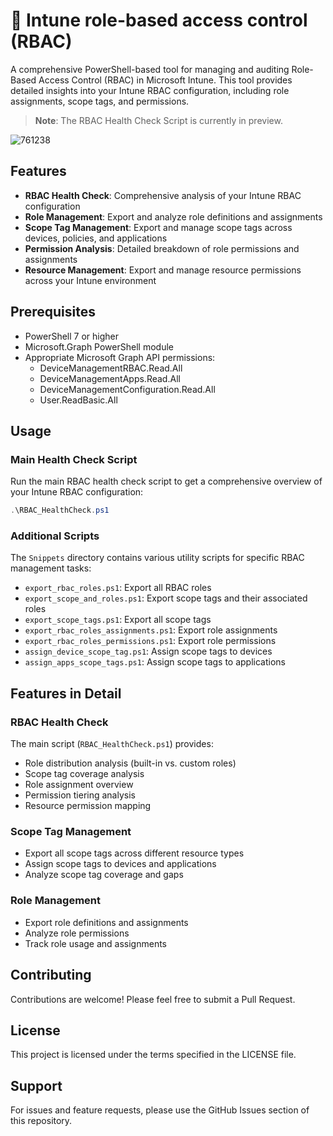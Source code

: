 # 🔐 Intune role-based access control (RBAC)

A comprehensive PowerShell-based tool for managing and auditing Role-Based Access Control (RBAC) in Microsoft Intune. This tool provides detailed insights into your Intune RBAC configuration, including role assignments, scope tags, and permissions.

> **Note**: The RBAC Health Check Script is currently in preview.

![761238](https://github.com/user-attachments/assets/1d98e9e0-3829-40e8-b09d-28106695fa80)

## Features

- **RBAC Health Check**: Comprehensive analysis of your Intune RBAC configuration
- **Role Management**: Export and analyze role definitions and assignments
- **Scope Tag Management**: Export and manage scope tags across devices, policies, and applications
- **Permission Analysis**: Detailed breakdown of role permissions and assignments
- **Resource Management**: Export and manage resource permissions across your Intune environment

## Prerequisites

- PowerShell 7 or higher
- Microsoft.Graph PowerShell module
- Appropriate Microsoft Graph API permissions:
  - DeviceManagementRBAC.Read.All
  - DeviceManagementApps.Read.All
  - DeviceManagementConfiguration.Read.All
  - User.ReadBasic.All

## Usage

### Main Health Check Script

Run the main RBAC health check script to get a comprehensive overview of your Intune RBAC configuration:

```powershell
.\RBAC_HealthCheck.ps1
```

### Additional Scripts

The `Snippets` directory contains various utility scripts for specific RBAC management tasks:

- `export_rbac_roles.ps1`: Export all RBAC roles
- `export_scope_and_roles.ps1`: Export scope tags and their associated roles
- `export_scope_tags.ps1`: Export all scope tags
- `export_rbac_roles_assignments.ps1`: Export role assignments
- `export_rbac_roles_permissions.ps1`: Export role permissions
- `assign_device_scope_tag.ps1`: Assign scope tags to devices
- `assign_apps_scope_tags.ps1`: Assign scope tags to applications

## Features in Detail

### RBAC Health Check

The main script (`RBAC_HealthCheck.ps1`) provides:

- Role distribution analysis (built-in vs. custom roles)
- Scope tag coverage analysis
- Role assignment overview
- Permission tiering analysis
- Resource permission mapping

### Scope Tag Management

- Export all scope tags across different resource types
- Assign scope tags to devices and applications
- Analyze scope tag coverage and gaps

### Role Management

- Export role definitions and assignments
- Analyze role permissions
- Track role usage and assignments

## Contributing

Contributions are welcome! Please feel free to submit a Pull Request.

## License

This project is licensed under the terms specified in the LICENSE file.

## Support

For issues and feature requests, please use the GitHub Issues section of this repository.
